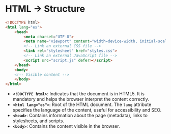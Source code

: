 # HTML -> Structure

```html
<!DOCTYPE html> 
<html lang="es"> 
	<head> 
		<meta charset="UTF-8"> 
		<meta name="viewport" content="width=device-width, initial-scale=1.0">           <title>My First Page</title> 
		<!-- Link an external CSS file --> 
		<link rel="stylesheet" href="styles.css"> 
		<!-- Link an external JavaScript file --> 
		<script src="script.js" defer></script> 
	</head> 
	<body> 
	<!-- Visible content --> 
	</body> 
</html>
```

- **`<!DOCTYPE html>`**: Indicates that the document is in HTML5. It is mandatory and helps the browser interpret the content correctly.
- **`<html lang="es">`**: Root of the HTML document. The `lang` attribute specifies the language of the content, useful for accessibility and SEO.
- **`<head>`**: Contains information about the page (metadata), links to stylesheets, and scripts.
- **`<body>`**: Contains the content visible in the browser.